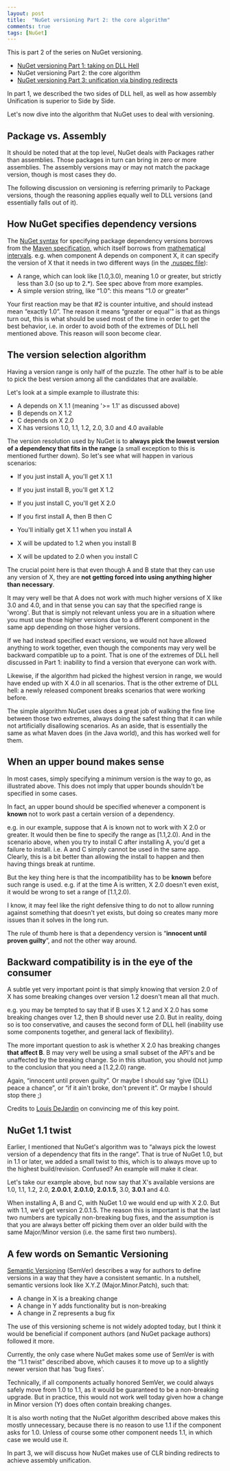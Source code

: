 ```yaml
---
layout: post
title:  "NuGet versioning Part 2: the core algorithm"
comments: true
tags: [NuGet]
---
```



This is part 2 of the series on NuGet versioning.

- [NuGet versioning Part 1: taking on DLL Hell](http://blog.davidebbo.com/2011/01/nuget-versioning-part-1-taking-on-dll.html)
- NuGet versioning Part 2: the core algorithm  
- [NuGet versioning Part 3: unification via binding redirects](http://blog.davidebbo.com/2011/01/nuget-versioning-part-3-unification-via.html)

In part 1, we described the two sides of DLL hell, as well as how assembly Unification is superior to Side by Side.

Let's now dive into the algorithm that NuGet uses to deal with versioning.

## Package vs. Assembly

It should be noted that at the top level, NuGet deals with Packages rather than assemblies. Those packages in turn can bring in zero or more assemblies. The assembly versions may or may not match the package version, though is most cases they do.

The following discussion on versioning is referring primarily to Package versions, though the reasoning applies equally well to DLL versions (and essentially falls out of it).

## How NuGet specifies dependency versions

The [NuGet syntax](http://nuget.codeplex.com/wikipage?title=Version%20Range%20Specification) for specifying package dependency versions borrows from the [Maven specification](http://maven.apache.org/enforcer/enforcer-rules/versionRanges.html), which itself borrows from [mathematical intervals](http://en.wikipedia.org/wiki/Interval_(mathematics)). e.g. when component A depends on component X, it can specify the version of X that it needs in two different ways (in the [.nuspec file](http://nuget.codeplex.com/wikipage?title=Nuspec%20Format)):
- A range, which can look like [1.0,3.0), meaning 1.0 or greater, but strictly less than 3.0 (so up to 2.*). See spec above from more examples.  
- A simple version string, like “1.0”: this means “1.0 or greater”

Your first reaction may be that #2 is counter intuitive, and should instead mean “exactly 1.0”. The reason it means “greater or equal'” is that as things turn out, this is what should be used most of the time in order to get the best behavior, i.e. in order to avoid both of the extremes of DLL hell mentioned above. This reason will soon become clear.

## The version selection algorithm

Having a version range is only half of the puzzle. The other half is to be able to pick the best version among all the candidates that are available.

Let's look at a simple example to illustrate this:

- A depends on X 1.1 (meaning '>= 1.1' as discussed above)  
- B depends on X 1.2  
- C depends on X 2.0  
- X has versions 1.0, 1.1, 1.2, 2.0, 3.0 and 4.0 available


The version resolution used by NuGet is to **always pick the lowest version of a dependency that fits in the range** (a small exception to this is mentioned further down). So let's see what will happen in various scenarios:

- If you just install A, you'll get X 1.1  
- If you just install B, you'll get X 1.2  
- If you just install C, you'll get X 2.0  
- If you first install A, then B then C  

- You'll initially get X 1.1 when you install A  

- X will be updated to 1.2 when you install B  

- X will be updated to 2.0 when you install C




The crucial point here is that even though A and B state that they can use any version of X, they are **not getting forced into using anything higher than necessary**.

It may very well be that A does not work with much higher versions of X like 3.0 and 4.0, and in that sense you can say that the specified range is 'wrong'. But that is simply not relevant unless you are in a situation where you must use those higher versions due to a different component in the same app depending on those higher versions.

If we had instead specified exact versions, we would not have allowed anything to work together, even though the components may very well be backward compatible up to a point. That is one of the extremes of DLL hell discussed in Part 1: inability to find a version that everyone can work with.

Likewise, if the algorithm had picked the highest version in range, we would have ended up with X 4.0 in all scenarios. That is the other extreme of DLL hell: a newly released component breaks scenarios that were working before.

The simple algorithm NuGet uses does a great job of walking the fine line between those two extremes, always doing the safest thing that it can while not artificially disallowing scenarios. As an aside, that is essentially the same as what Maven does (in the Java world), and this has worked well for them.

## When an upper bound makes sense

In most cases, simply specifying a minimum version is the way to go, as illustrated above. This does not imply that upper bounds shouldn't be specified in some cases.

In fact, an upper bound should be specified whenever a component is **known** not to work past a certain version of a dependency.

e.g. in our example, suppose that A is known not to work with X 2.0 or greater. It would then be fine to specify the range as [1.1,2.0). And in the scenario above, when you try to install C after installing A, you'd get a failure to install. i.e. A and C simply cannot be used in the same app. Clearly, this is a bit better than allowing the install to happen and then having things break at runtime.

But the key thing here is that the incompatibility has to be **known** before such range is used. e.g. if at the time A is written, X 2.0 doesn't even exist, it would be wrong to set a range of [1.1,2.0).

I know, it may feel like the right defensive thing to do not to allow running against something that doesn't yet exists, but doing so creates many more issues than it solves in the long run.

The rule of thumb here is that a dependency version is “**innocent until proven guilty**”, and not the other way around.

## Backward compatibility is in the eye of the consumer

A subtle yet very important point is that simply knowing that version 2.0 of X has some breaking changes over version 1.2 doesn't mean all that much.

e.g. you may be tempted to say that if B uses X 1.2 and X 2.0 has some breaking changes over 1.2, then B should never use 2.0. But in reality, doing so is too conservative, and causes the second form of DLL hell (inability use some components together, and general lack of flexibility).

The more important question to ask is whether X 2.0 has breaking changes **that affect B**. B may very well be using a small subset of the API's and be unaffected by the breaking change. So in this situation, you should not jump to the conclusion that you need a [1.2,2.0) range.

Again, “innocent until proven guilty”. Or maybe I should say “give (DLL) peace a chance”, or “if it ain't broke, don't prevent it”. Or maybe I should stop there ;)

Credits to [Louis DeJardin](http://twitter.com/#!/loudej) on convincing me of this key point.

## NuGet 1.1 twist

Earlier, I mentioned that NuGet's algorithm was to “always pick the lowest version of a dependency that fits in the range”. That is true of NuGet 1.0, but in 1.1 or later, we added a small twist to this, which is to always move up to the highest build/revision. Confused? An example will make it clear.

Let's take our example above, but now say that X's available versions are 1.0, 1.1, 1.2, 2.0, **2.0.0.1**, **2.0.1.0**, **2.0.1.5**, 3.0, **3.0.1** and 4.0.

When installing A, B and C, with NuGet 1.0 we would end up with X 2.0. But with 1.1, we'd get version 2.0.1.5. The reason this is important is that the last two numbers are typically non-breaking bug fixes, and the assumption is that you are always better off picking them over an older build with the same Major/Minor version (i.e. the same first two numbers).

## A few words on Semantic Versioning

[Semantic Versioning](http://semver.org/) (SemVer) describes a way for authors to define versions in a way that they have a consistent semantic. In a nutshell, semantic versions look like X.Y.Z (Major.Minor.Patch), such that:

- A change in X is a breaking change  
- A change in Y adds functionality but is non-breaking  
- A change in Z represents a bug fix


The use of this versioning scheme is not widely adopted today, but I think it would be beneficial if component authors (and NuGet package authors) followed it more.

Currently, the only case where NuGet makes some use of SemVer is with the “1.1 twist” described above, which causes it to move up to a slightly newer version that has 'bug fixes'.

Technically, if all components actually honored SemVer, we could always safely move from 1.0 to 1.1, as it would be guaranteed to be a non-breaking upgrade. But in practice, this would not work well today given how a change in Minor version (Y) does often contain breaking changes.

It is also worth noting that the NuGet algorithm described above makes this mostly unnecessary, because there is no reason to use 1.1 if the component asks for 1.0. Unless of course some other component needs 1.1, in which case we would use it.

In part 3, we will discuss how NuGet makes use of CLR binding redirects to achieve assembly unification.

